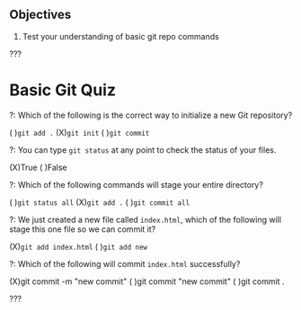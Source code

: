 ## Objectives

1. Test your understanding of basic git repo commands

???

# Basic Git Quiz

?: Which of the following is the correct way to initialize a new Git repository?

( )`git add .` (X)`git init` ( )`git commit`

?: You can type `git status` at any point to check the status of your files.

(X)True
( )False

?: Which of the following commands will stage your entire directory?

( )`git status all`
(X)`git add .`
( )`git commit all`

?: We just created a new file called `index.html`, which of the following will stage this one file so we can commit it?

(X)`git add index.html`
( )`git add new`


?: Which of the following will commit `index.html` successfully?

(X)git commit -m "new commit"
( )git commit "new commit"
( )git commit .


???
